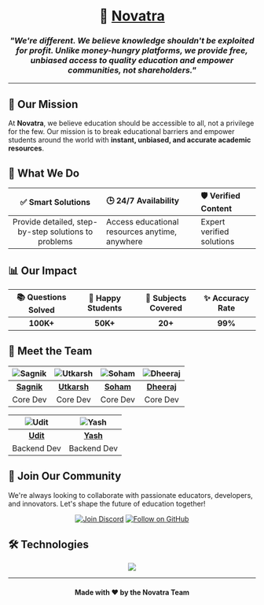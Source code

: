 <div align="center">

# 🚀 [Novatra](https://novatra.in)

<p align="center">
  <h3><i>"We're different. We believe knowledge shouldn't be exploited for profit. Unlike money-hungry platforms, we provide free, unbiased access to quality education and empower communities, not shareholders."</i></h3>
</p>

</div>

---

## 🌟 Our Mission

At **Novatra**, we believe education should be accessible to all, not a privilege for the few. Our mission is to break educational barriers and empower students around the world with **instant, unbiased, and accurate academic resources**.

## 🎯 What We Do

| ✅ **Smart Solutions** | 🕒 **24/7 Availability** | 🛡️ **Verified Content** |
|:-------:|:------------| :------------|
|Provide detailed, step-by-step solutions to problems | Access educational resources anytime, anywhere | Expert verified solutions |
 


## 📊 Our Impact

<div align="center">

| 📚 Questions Solved | 👥 Happy Students | 📖 Subjects Covered | ✨ Accuracy Rate |
|:------:|:----------:| :----------:|:----------:|
| **100K+** | **50K+** | **20+** | **99%** |

</div>

## 💼 Meet the Team

<div align="center">



| ![Sagnik](https://api.dicebear.com/9.x/lorelei/svg?glassesProbability=100&seed=thor&glasses=variant01&size=96) | ![Utkarsh](https://api.dicebear.com/9.x/lorelei/svg?glassesProbability=100&seed=rabbitz&glasses=variant04&size=96) | ![Soham](https://api.dicebear.com/9.x/lorelei/svg?seed=heisenberg&size=96) | ![Dheeraj](https://api.dicebear.com/9.x/lorelei/svg?seed=aksha&size=96) | 
|:---:|:---:|:---:|:---:|
| **[Sagnik](https://github.com/datavorous)** | **[Utkarsh](https://github.com/Utkarsh-username)** | **[Soham](https://github.com/SpreadSheets600)** | **[Dheeraj](https://github.com/Indominus-Rexian)** |
| Core Dev | Core Dev | Core Dev | Core Dev |


| ![Udit](https://api.dicebear.com/9.x/lorelei/svg?seed=nghtcrwlrr&glassesProbability=100&glasses=variant04&size=96) | ![Yash](https://api.dicebear.com/9.x/lorelei/svg?seed=john&size=96) | 
| :---:|:---:|
| **[Udit](https://github.com/udit-001)** | **[Yash](https://github.com/DrakeDrac)** | 
|  Backend Dev | Backend Dev |

</div>

## 🤝 Join Our Community

We're always looking to collaborate with passionate educators, developers, and innovators. Let's shape the future of education together!

<div align="center">

[![Join Discord](https://img.shields.io/badge/Discord-Join%20Community-7289DA?style=for-the-badge&logo=discord&logoColor=white)](https://discord.com/invite/4ZKZHc6szU)
[![Follow on GitHub](https://img.shields.io/badge/GitHub-Follow%20Us-181717?style=for-the-badge&logo=github&logoColor=white)](https://github.com/Novatra)

</div>

## 🛠️ Technologies

<div align="center">

<p align="center">
  <a href="https://skillicons.dev">
    <img src="https://skillicons.dev/icons?i=python,sqlite,html,css,js" />
  </a>
</p>

</div>

---

<div align="center">

<h4>Made with ❤️ by the Novatra Team</h4>

</div>



